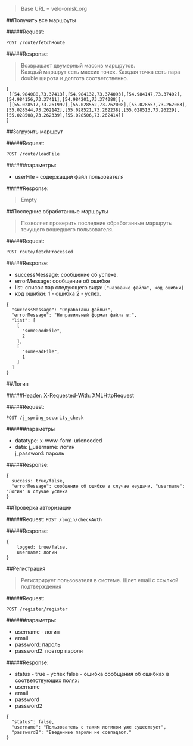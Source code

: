 > Base URL = velo-omsk.org


##Получить все маршруты

#####Request:

`POST /route/fetchRoute`

#####Response:
> Возвращает двумерный массив маршрутов.  
> Каждый маршрут есть массив точек.
> Каждая точка есть пара double широта и долгота соответственно.

```
[
 [[54.984088,73.37413],[54.984132,73.374093],[54.984147,73.37402],[54.984156,73.37411],[54.984201,73.374088]],
 [[55.028517,73.261992],[55.028552,73.262008],[55.028557,73.262063],[55.028544,73.262142],[55.028521,73.262238],[55.028513,73.26229],[55.028508,73.262339],[55.028506,73.262414]]
]
```

##Загрузить маршрут

#####Request:

`POST /route/loadFile`

######параметры:
* userFile - содержащий файл пользователя

#####Response:
> Empty 

##Последние обработанные маршруты
> Позволяет проверить последние обработанные маршруты текущего вошедшего пользователя.

#####Request:

`POST route/fetchProcessed`

#####Response:
* successMessage: сообщение об успехе.  
* errorMessage: сообщение об ошибке  
* list: список пар следующего вида: `["название файла", код ошибки]`
* код ошибки: 1 - ошибка 2 - успех.   

```
{
  "successMessage": "Обработаны файлы:",
  "errorMessage": "Неправильный формат файла в:",
  "list": [
    [
      "someGoodFile",
      2
    ],
    [
      "someBadFile",
      1
    ]
  ]
}
```

##Логин

#####Header:
X-Requested-With: XMLHttpRequest

#####Request:

`POST /j_spring_security_check`

######параметры
* datatype: x-www-form-urlencoded  
* data: j_username: логин  
        j_password: пароль  

#####Response:
```
{  
  success: true/false, 
  "errorMessage": сообщение об ошибке в случае неудачи, "username": "Логин" в случае успеха 
}
```  

##Проверка авторизации

#####Request:
`POST /login/checkAuth`

#####Response:

```
{
    logged: true/false,
    username: логин
}
```

##Регистрация
> Регистрирует пользователя в системе. Шлет email с ссылкой подтверждения

#####Request:

`POST /register/register`

######параметры:
* username - логин 
* email
* password: пароль
* password2: повтор пароля

#####Response:
* status - true - успех false - ошибка
сообщения об ошибках в соответствующих полях: 
* username 
* email
* password
* password2

```
{
  "status": false,
  "username": "Пользователь с таким логином уже существует",
  "password2": "Введенные пароли не совпадают."
}
```
